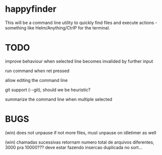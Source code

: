 # happyfinder

This will be a command line utility to quickly find files and execute actions - something like Helm/Anything/CtrlP for the terminal.

# TODO
improve behaviour when selected line becomes invalided by further input

run command when ret pressed

allow editing the command line

git support (--git), should we be heuristic?

summarize the command line when multiple selected

# BUGS

(win) does not unpause if not more files, must unpause on idletimer as well

(win) chamadas sucessivas retornam numero total de arquivos diferentes, 3000 pra 10000???
      deve estar fazendo insercao duplicada no sort...
